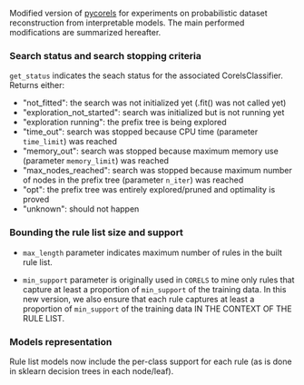 Modified version of [pycorels](https://github.com/corels/pycorels) for experiments on probabilistic dataset reconstruction from interpretable models.
The main performed modifications are summarized hereafter.

### Search status and search stopping criteria

`get_status` indicates the seach status for the associated CorelsClassifier.
Returns either:

* "not_fitted": the search was not initialized yet (.fit() was not called yet)
* "exploration_not_started": search was initialized but is not running yet
* "exploration running": the prefix tree is being explored
* "time_out": search was stopped because CPU time (parameter `time_limit`) was reached
* "memory_out": search was stopped because maximum memory use (parameter `memory_limit`) was reached
* "max_nodes_reached": search was stopped because maximum number of nodes in the prefix tree (parameter `n_iter`) was reached
* "opt": the prefix tree was entirely explored/pruned and optimality is proved
* "unknown": should not happen


### Bounding the rule list size and support

* `max_length` parameter indicates maximum number of rules in the built rule list.

* `min_support` parameter is originally used in `CORELS` to mine only rules that capture at least a proportion of `min_support` of the training data.
In this new version, we also ensure that each rule captures at least a proportion of `min_support` of the training data IN THE CONTEXT OF THE RULE LIST.

### Models representation

Rule list models now include the per-class support for each rule (as is done in sklearn decision trees in each node/leaf).

